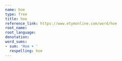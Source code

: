 ```yaml
---
name: hoe
type: free
title: hoe
reference_link: https://www.etymonline.com/word/hoe
root_name: 
root_language: 
denotation: 
word_sums:
- sum: 'Hoe + '
  respelling: hoe
---
```

